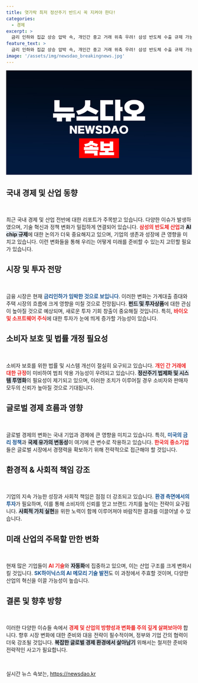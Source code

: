 ```yaml
---
title: 엿가락 최저 정산주기 반드시 꼭 지켜야 한다!
categories:
  - 경제
excerpt: >
  금리 인하와 집값 상승 압박 속, 개인간 중고 거래 위축 우려! 삼성 반도체 수출 규제 가능성에 긴장감 고조. 재정 세법 전쟁 예고와 함께 한국 경제에 던져질 변화는?
feature_text: >
  금리 인하와 집값 상승 압박 속, 개인간 중고 거래 위축 우려! 삼성 반도체 수출 규제 가능성에 긴장감 고조. 재정 세법 전쟁 예고와 함께 한국 경제에 던져질 변화는?
image: '/assets/img/newsdao_breakingnews.jpg'
---
```


<p><img src="/assets/img/newsdao_breakingnews.jpg" alt="ranknews 속보" /></p>

<h2 data-ke-size="size26">국내 경제 및 산업 동향</h2>

<p data-ke-size="size16">&nbsp;</p>

<p data-ke-size="size16">최근 국내 경제 및 산업 전반에 대한 리포트가 주목받고 있습니다. 다양한 이슈가 발생하였으며, 기술 혁신과 정책 변화가 밀접하게 연결되어 있습니다. <b><span style="color: #ee2323;">삼성의 반도체 산업</span></b>과 <b><span style="background-color: #21538527;">AI chip 규제</span></b>에 대한 논의가 더욱 중요해지고 있으며, 기업의 생존과 성장에 큰 영향을 미치고 있습니다. 이런 변화들을 통해 우리는 어떻게 미래를 준비할 수 있는지 고민할 필요가 있습니다.</p>

<h2 data-ke-size="size26">시장 및 투자 전망</h2>

<p data-ke-size="size16">&nbsp;</p>

<p data-ke-size="size16">금융 시장은 현재 <b><span style="color: #1a5490;">금리인하가 임박한 것으로 보입니다</span></b>. 이러한 변화는 가계대출 증대와 주택 시장의 흐름에 크게 영향을 미칠 것으로 전망됩니다. <b><span style="background-color: #21538527;">펀드 및 투자상품</span></b>에 대한 관심이 높아질 것으로 예상되며, 새로운 투자 기회 창출이 중요해질 것입니다. 특히, <b><span style="color: #ee2323;">바이오 및 소프트웨어 주식</span></b>에 대한 투자가 눈에 띄게 증가할 가능성이 있습니다.</p>

<h2 data-ke-size="size26">소비자 보호 및 법률 개정 필요성</h2>

<p data-ke-size="size16">&nbsp;</p>

<p data-ke-size="size16">소비자 보호를 위한 법률 및 시스템 개선이 절실히 요구되고 있습니다. <b><span style="color: #ee2323;">개인 간 거래에 대한 규정</span></b>이 미비하여 범죄 악용 가능성이 우려되고 있습니다. <b><span style="background-color: #21538527;">정산주기 법제화 및 시스템 투명화</span></b>의 필요성이 제기되고 있으며, 이러한 조치가 이루어질 경우 소비자와 판매자 모두의 신뢰가 높아질 것으로 기대됩니다.</p>

<h2 data-ke-size="size26">글로벌 경제 흐름과 영향</h2>

<p data-ke-size="size16">&nbsp;</p>

<p data-ke-size="size16">글로벌 경제의 변화는 국내 기업과 경제에 큰 영향을 미치고 있습니다. 특히, <b><span style="color: #1a5490;">미국의 금리 정책</span></b>과 <b><span style="background-color: #21538527;">국제 유가의 변동성</span></b>이 여기에 큰 변수로 작용하고 있습니다. <b><span style="color: #ee2323;">한국의 중소기업</span></b>들은 글로벌 시장에서 경쟁력을 확보하기 위해 전략적으로 접근해야 할 것입니다.</p>

<h2 data-ke-size="size26">환경적 & 사회적 책임 강조</h2>

<p data-ke-size="size16">&nbsp;</p>

<p data-ke-size="size16">기업의 지속 가능한 성장과 사회적 책임은 점점 더 강조되고 있습니다. <b><span style="color: #1a5490;">환경 측면에서의 투자</span></b>가 필요하며, 이를 통해 소비자의 신뢰를 얻고 브랜드 가치를 높이는 전략이 요구됩니다. <b><span style="background-color: #21538527;">사회적 가치 실현</span></b>을 위한 노력이 함께 이루어져야 바람직한 결과를 이끌어낼 수 있습니다.</p>

<h2 data-ke-size="size26">미래 산업의 주목할 만한 변화</h2>

<p data-ke-size="size16">&nbsp;</p>

<p data-ke-size="size16">현재 많은 기업들이 <b><span style="color: #ee2323;">AI 기술</span></b>와 <b><span style="background-color: #21538527;">자동화</span></b>에 집중하고 있으며, 이는 산업 구조를 크게 변화시킬 것입니다. <b><span style="color: #1a5490;">SK하이닉스의 AI 메모리 기술 발전</span></b>도 이 과정에서 주효할 것이며, 다양한 산업의 혁신을 이끌 가능성이 높습니다.</p>

<h2 data-ke-size="size26">결론 및 향후 방향</h2>

<p data-ke-size="size16">&nbsp;</p>

<p data-ke-size="size16">이러한 다양한 이슈들 속에서 <b><span style="color: #ee2323;">경제 및 산업의 방향성과 변화를 주의 깊게 살펴보아야</span></b> 합니다. 향후 시장 변화에 대한 준비와 대응 전략이 필수적이며, 정부와 기업 간의 협력이 더욱 강조될 것입니다. <b><span style="background-color: #21538527;">복잡한 글로벌 경제 환경에서 살아남기</span></b> 위해서는 철저한 준비와 전략적인 사고가 필요합니다.</p>

<p data-ke-size="size16">&nbsp;</p>
실시간 뉴스 속보는, <a href="https://newsdao.kr" rel="dofollow">https://newsdao.kr</a>


